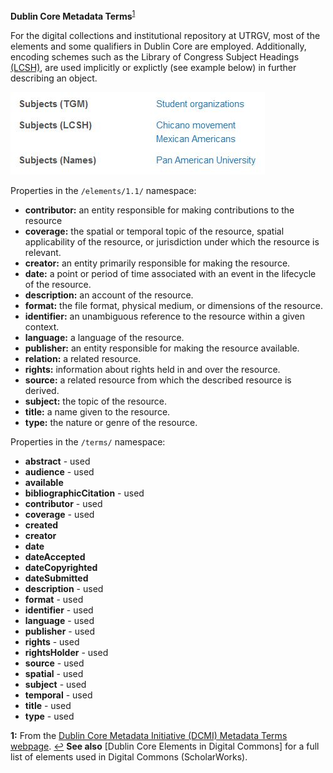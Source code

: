 **Dublin Core Metadata Terms**<sup id="a1">[1](#f1)</sup>

For the digital collections and institutional repository at UTRGV, most of the elements and some qualifiers in Dublin Core are employed. Additionally, encoding schemes such as the Library of Congress Subject Headings [(LCSH)](https://www.loc.gov/aba/publications/FreeLCSH/freelcsh.html), are used implicitly or explictly (see example below) in further describing an object.

![example image of subject headings](docs/subjects-example.JPG)

Properties in the `/elements/1.1/` namespace:

* **contributor:** an entity responsible for making contributions to the resource
* **coverage:** the spatial or temporal topic of the resource, spatial applicability of the resource, or jurisdiction under which the resource is relevant.
* **creator:** an entity primarily responsible for making the resource.
* **date:** a point or period of time associated with an event in the lifecycle of the resource.
* **description:** an account of the resource.
* **format:** the file format, physical medium, or dimensions of the resource.
* **identifier:** an unambiguous reference to the resource within a given context.
* **language:** a language of the resource.
* **publisher:** an entity responsible for making the resource available.
* **relation:** a related resource.
* **rights:** information about rights held in and over the resource.
* **source:** a related resource from which the described resource is derived.
* **subject:** the topic of the resource.
* **title:** a name given to the resource.
* **type:** the nature or genre of the resource.

Properties in the `/terms/` namespace:

* **abstract** - used
* **audience** - used
* **available**
* **bibliographicCitation** - used
* **contributor** - used
* **coverage** - used 
* **created**
* **creator**
* **date**
* **dateAccepted**
* **dateCopyrighted**
* **dateSubmitted**
* **description** - used 
* **format** - used
* **identifier** - used 
* **language** - used
* **publisher** - used
* **rights** - used
* **rightsHolder** - used
* **source** - used
* **spatial** - used
* **subject** - used
* **temporal** - used
* **title** - used
* **type** - used

<b id="f1">1:</b> From the [Dublin Core Metadata Initiative (DCMI) Metadata Terms webpage](https://www.dublincore.org/specifications/dublin-core/dcmi-terms/#section-3). [↩](#a1)
**See also** [Dublin Core Elements in Digital Commons] for a full list of elements used in Digital Commons (ScholarWorks).
